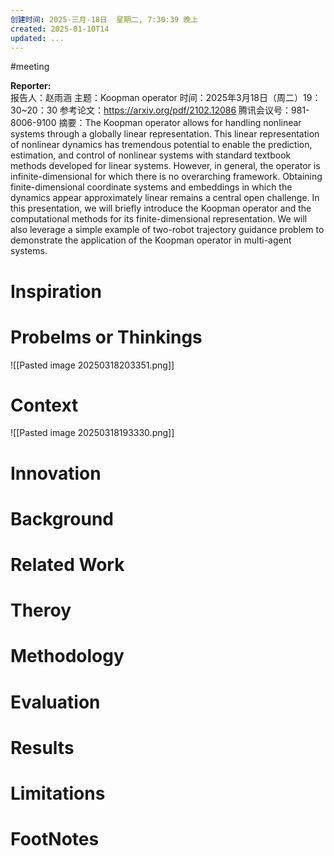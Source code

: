 ```yaml
---
创建时间: 2025-三月-18日  星期二, 7:30:39 晚上
created: 2025-01-10T14
updated: ...
---
```

#meeting 

**Reporter:**  
报告人：赵雨涵
主题：Koopman operator
时间：2025年3月18日（周二）19：30~20：30
参考论文：https://arxiv.org/pdf/2102.12086
腾讯会议号：981-8006-9100
摘要：The Koopman operator allows for handling nonlinear systems through a globally linear representation. This linear representation of nonlinear dynamics has tremendous potential to enable the prediction, estimation, and control of nonlinear systems with standard textbook methods developed for linear systems. However, in general, the operator is infinite-dimensional for which there is no overarching framework. Obtaining finite-dimensional coordinate systems and embeddings in which the dynamics appear approximately linear remains a central open challenge. In this presentation, we will briefly introduce the Koopman operator and the computational methods for its finite-dimensional representation. We will also leverage a simple example of two-robot trajectory guidance problem to demonstrate the application of the Koopman operator in multi-agent systems.
# Inspiration
# Probelms or Thinkings 



![[Pasted image 20250318203351.png]]

# Context
![[Pasted image 20250318193330.png]]
# Innovation
# Background
# Related Work
# Theroy
# Methodology
# Evaluation
# Results
# Limitations
# FootNotes
